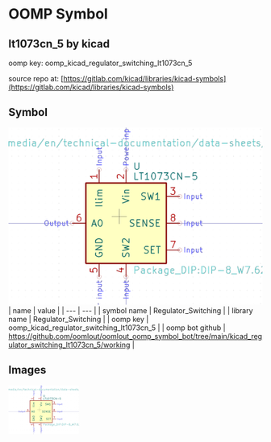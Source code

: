 # OOMP Symbol  
## lt1073cn_5  by kicad  
  
oomp key: oomp_kicad_regulator_switching_lt1073cn_5  
  
source repo at: [https://gitlab.com/kicad/libraries/kicad-symbols](https://gitlab.com/kicad/libraries/kicad-symbols)  
## Symbol  
  
[![working.png](working_600.png)](working.png)  
| name | value | 
| --- | --- | 
| symbol name | Regulator_Switching | 
| library name | Regulator_Switching | 
| oomp key | oomp_kicad_regulator_switching_lt1073cn_5 | 
| oomp bot github | https://github.com/oomlout/oomlout_oomp_symbol_bot/tree/main/kicad_regulator_switching_lt1073cn_5/working | 
## Images  
  
[![working.png](working_140.png)](working.png)  
